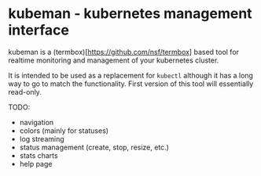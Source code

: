 # kubeman - kubernetes management interface

kubeman is a (termbox)[https://github.com/nsf/termbox] based tool for realtime monitoring and management of your kubernetes cluster.

It is intended to be used as a replacement for `kubectl` although it has a long way to go to match the functionality. First version of this tool will essentially read-only.

TODO:

- navigation
- colors (mainly for statuses)
- log streaming
- status management (create, stop, resize, etc.)
- stats charts
- help page

